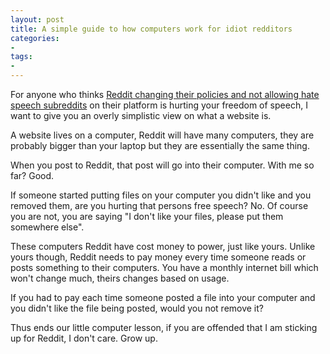 ```yaml
---
layout: post
title: A simple guide to how computers work for idiot redditors
categories:
- 
tags:
- 
---
```


For anyone who thinks [Reddit changing their policies and not allowing hate speech subreddits](http://www.redditblog.com/2015/05/promote-ideas-protect-people.html) on their platform is hurting your freedom of speech, I want to give you an overly simplistic view on what a website is. 

A website lives on a computer, Reddit will have many computers, they are probably bigger than your laptop but they are essentially the same thing. 

When you post to Reddit, that post will go into their computer. With me so far? Good. 

If someone started putting files on your computer you didn't like and you removed them, are you hurting that persons free speech? No. Of course you are not, you are saying "I don't like your files, please put them somewhere else". 

These computers Reddit have cost money to power, just like yours. Unlike yours though, Reddit needs to pay money every time someone reads or posts something to their computers. You have a monthly internet bill which won't change much, theirs changes based on usage. 

If you had to pay each time someone posted a file into your computer and you didn't like the file being posted, would you not remove it?

Thus ends our little computer lesson, if you are offended that I am sticking up for Reddit, I don't care. Grow up. 
